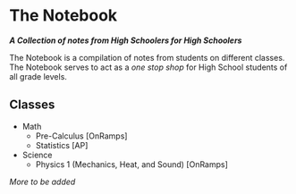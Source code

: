 # The Notebook
***A Collection of notes from High Schoolers for High Schoolers***

The Notebook is a compilation of notes from students on different classes. The
Notebook serves to act as a *one stop shop* for High School students of all
grade levels.

## Classes
* Math
  * Pre-Calculus [OnRamps]
  * Statistics [AP]
* Science
  * Physics 1 (Mechanics, Heat, and Sound) [OnRamps]

*More to be added*
